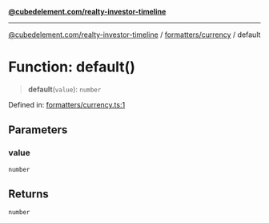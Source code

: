 [**@cubedelement.com/realty-investor-timeline**](../../../index.md)

---

[@cubedelement.com/realty-investor-timeline](../../../modules.md) / [formatters/currency](../index.md) / default

# Function: default()

> **default**(`value`): `number`

Defined in: [formatters/currency.ts:1](https://github.com/kvernon/realty-investor-timeline/blob/604db9c08bd36b2a48c8b342796ed6cd0d1401e0/src/formatters/currency.ts#L1)

## Parameters

### value

`number`

## Returns

`number`
